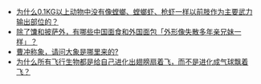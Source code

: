 + [为什么0.1KG以上动物中没有像螳螂、螳螂虾、枪虾一样以前肢作为主要武力输出部位的？](https://daily.zhihu.com/story/9780892)
+ [除了馕和披萨外，有哪些中国面食和外国面包「外形像失散多年亲兄妹一样」？](https://daily.zhihu.com/story/9780871)
+ [曹冲称象，请问大象是哪里来的?](https://daily.zhihu.com/story/9780878)
+ [为什么所有飞行生物都是给自己进化出翅膀扇着飞，而不是进化成气球飘着飞？](https://daily.zhihu.com/story/9780887)
